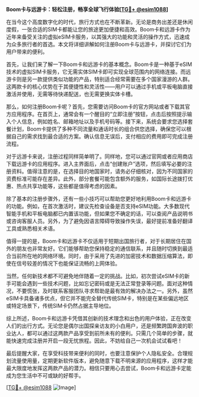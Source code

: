 **Boom卡与远游卡：轻松注册，畅享全球飞行体验[[TG💪+ @esim1088](https://t.me/s/esim1088)]**

在当今这个高度数字化的时代，旅行方式也在不断革新。无论是商务出差还是休闲度假，一张合适的SIM卡都能让您的旅途更加便捷和高效。Boom卡和远游卡作为近年来备受关注的虚拟eSIM卡服务，以其强大的功能和灵活的操作方式，迅速成为众多旅行者的首选。本文将详细讲解如何注册Boom卡与远游卡，并探讨它们为用户带来的便利。

首先，让我们来了解一下Boom卡和远游卡的基本概念。Boom卡是一种基于eSIM技术的虚拟SIM卡服务，它无需实体SIM卡即可实现全球范围内的网络连接。而远游卡则是另一款提供类似功能的产品，特别适合经常需要在多个国家漫游的人群。这两款卡的核心优势在于其便捷性和灵活性——用户可以通过手机或平板电脑直接激活并使用，无需等待快递配送，也无需更换实体卡槽。

那么，如何注册Boom卡呢？首先，您需要访问Boom卡的官方网站或者下载其官方应用程序。在首页上，通常会有一个醒目的“立即注册”按钮，点击后按照提示输入个人信息，例如姓名、邮箱地址以及手机号码等。接下来，系统会要求您选择套餐计划，Boom卡提供了多种不同流量和通话时长的组合供您选择，确保您可以根据自己的需求找到最合适的方案。确认信息无误后，支付相应的费用即可完成注册流程。

对于远游卡来说，注册过程同样简单明了。同样地，您可以通过官网或者应用商店下载远游卡的应用程序。进入主界面后，点击“创建账户”选项，然后填写必要的注册资料。值得注意的是，在选择目的地国家时，请务必仔细核对，因为不同国家的资费标准可能存在差异。此外，部分套餐可能包含额外的服务，如国际长途拨打优惠、热点共享功能等，这些都是值得考虑的因素。

除了基本的注册步骤外，还有一些小技巧可以帮助您更好地利用Boom卡和远游卡的功能。例如，在首次激活时，建议先检查设备是否支持eSIM功能。大多数现代智能手机和平板电脑都已内置该功能，但如果您不确定的话，可以查阅产品说明书或咨询客服人员。另外，为了避免因语言障碍导致操作失误，最好提前准备好翻译工具或熟悉相关术语。

值得一提的是，Boom卡和远游卡不仅适用于短期出国旅行者，对于长期居住在国外的朋友也非常友好。它们能够帮助您保持稳定的通信联系，并且随时切换到最适合当前所在地的网络环境。同时，由于采用了先进的加密技术和数据压缩算法，即使在信号较差的情况下也能保证流畅的上网体验。

当然，任何新技术都不可避免地伴随着一定的挑战。比如，初次尝试eSIM卡的新手可能会遇到一些技术问题，比如忘记密码或是无法正常登录等问题。面对这种情况，不要慌张，及时联系客服团队寻求帮助是最有效的解决办法之一。另外，虽然eSIM卡具备诸多优点，但它并不能完全替代传统SIM卡，特别是在某些偏远地区或特定场景下，传统SIM卡仍然占据主导地位。

综上所述，Boom卡和远游卡凭借其创新的技术理念和出色的用户体验，正在改变人们的出行方式。无论您是偶尔出国探亲访友的小白用户，还是频繁跨国奔波的职业达人，都可以通过这两款产品享受到前所未有的便利。只需几个简单的步骤，就能快速完成注册并开启一段无忧旅程。因此，不妨给自己一次机会试试看吧！

最后提醒大家，在享受科技带来便利的同时，也要注意保护个人隐私安全。合理规划流量使用量，定期更新软件版本，避免随意下载不明来源的应用程序，这样才能最大限度地发挥这两款产品的潜力。相信只要用心去尝试，Boom卡和远游卡定能成为您生活中不可或缺的好帮手。

[[TG💪+ @esim1088](https://t.me/s/esim1088) ![Image](https://i.postimg.cc/4NQfJmqS/Snipaste-2025-05-13-00-14-12.png)]